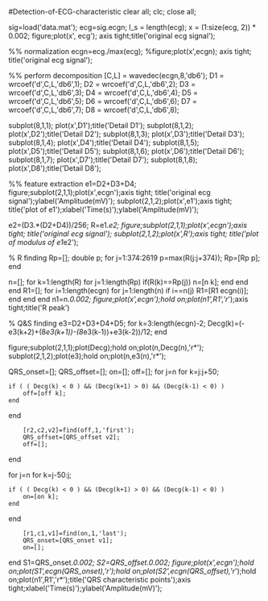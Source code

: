 #Detection-of-ECG-characteristic
clear all;
clc;
close all;

sig=load('data.mat');
ecg=sig.ecgn;
l_s = length(ecg);
x = (1:size(ecg, 2)) * 0.002;
figure;plot(x', ecg'); axis tight;title('original ecg signal');

%% normalization
ecgn=ecg./max(ecg);
%figure;plot(x',ecgn); axis tight; title('original ecg signal');

%% perform decomposition
[C,L] = wavedec(ecgn,8,'db6');
D1 = wrcoef('d',C,L,'db6',1); 
D2 = wrcoef('d',C,L,'db6',2); 
D3 = wrcoef('d',C,L,'db6',3);
D4 = wrcoef('d',C,L,'db6',4);
D5 = wrcoef('d',C,L,'db6',5);
D6 = wrcoef('d',C,L,'db6',6);
D7 = wrcoef('d',C,L,'db6',7);
D8 = wrcoef('d',C,L,'db6',8);

subplot(8,1,1); plot(x',D1');title('Detail D1');
subplot(8,1,2); plot(x',D2');title('Detail D2');
subplot(8,1,3); plot(x',D3');title('Detail D3');
subplot(8,1,4); plot(x',D4');title('Detail D4');
subplot(8,1,5); plot(x',D5');title('Detail D5');
subplot(8,1,6); plot(x',D6');title('Detail D6');
subplot(8,1,7); plot(x',D7');title('Detail D7');
subplot(8,1,8); plot(x',D8');title('Detail D8');

%% feature extraction
e1=D2+D3+D4;
figure;subplot(2,1,1);plot(x',ecgn');axis tight; title('original ecg signal');ylabel('Amplitude(mV)');
subplot(2,1,2);plot(x',e1');axis tight; title('plot of e1');xlabel('Time(s)');ylabel('Amplitude(mV)');

e2=(D3.*(D2+D4))/256;
R=e1.*e2;
figure;subplot(2,1,1);plot(x',ecgn');axis tight; title('original ecg signal');
subplot(2,1,2);plot(x',R');axis tight; title('plot of modulus of e1*e2');

% R finding
Rp=[];
double p;
for j=1:374:2619
p=max(R(j:j+374));
Rp=[Rp p];
end

n=[];
for k=1:length(R)
    for j=1:length(Rp)
        if(R(k)==Rp(j))
            n=[n k];
        end
    end
end
R1=[];
for i=1:length(ecgn)
    for j=1:length(n)
    if i==n(j)
        R1=[R1 ecgn(i)];
    end
    end
end
n1=n.*0.002;
figure;plot(x',ecgn');hold on;plot(n1',R1','r*');axis tight;title('R peak')

% Q&S finding
e3=D2+D3+D4+D5;
for k=3:length(ecgn)-2;
    Decg(k)=(-e3(k+2)+(8*e3(k+1))-(8*e3(k-1))+e3(k-2))/12;
end

figure;subplot(2,1,1);plot(Decg);hold on;plot(n,Decg(n),'r*');
subplot(2,1,2);plot(e3);hold on;plot(n,e3(n),'r*');



QRS_onset=[];
QRS_offset=[];
on=[];
off=[];
for j=n
for k=j:j+50;
    
    if ( ( Decg(k) < 0 ) && (Decg(k+1) > 0) && (Decg(k-1) < 0) )
        off=[off k];
    end
end
        
        [r2,c2,v2]=find(off,1,'first');
        QRS_offset=[QRS_offset v2];
        off=[];
end

for j=n
for k=j-50:j;
    
    if ( ( Decg(k) < 0 ) && (Decg(k+1) > 0) && (Decg(k-1) < 0) )
        on=[on k];
    end
end
        
        [r1,c1,v1]=find(on,1,'last');
        QRS_onset=[QRS_onset v1];
        on=[];
end
S1=QRS_onset.*0.002;
S2=QRS_offset.*0.002;
figure;plot(x',ecgn');hold on;plot(S1',ecgn(QRS_onset),'r*');hold on;plot(S2',ecgn(QRS_offset),'r*');hold on;plot(n1',R1','r*');title('QRS characteristic points');axis tight;xlabel('Time(s)');ylabel('Amplitude(mV)');
